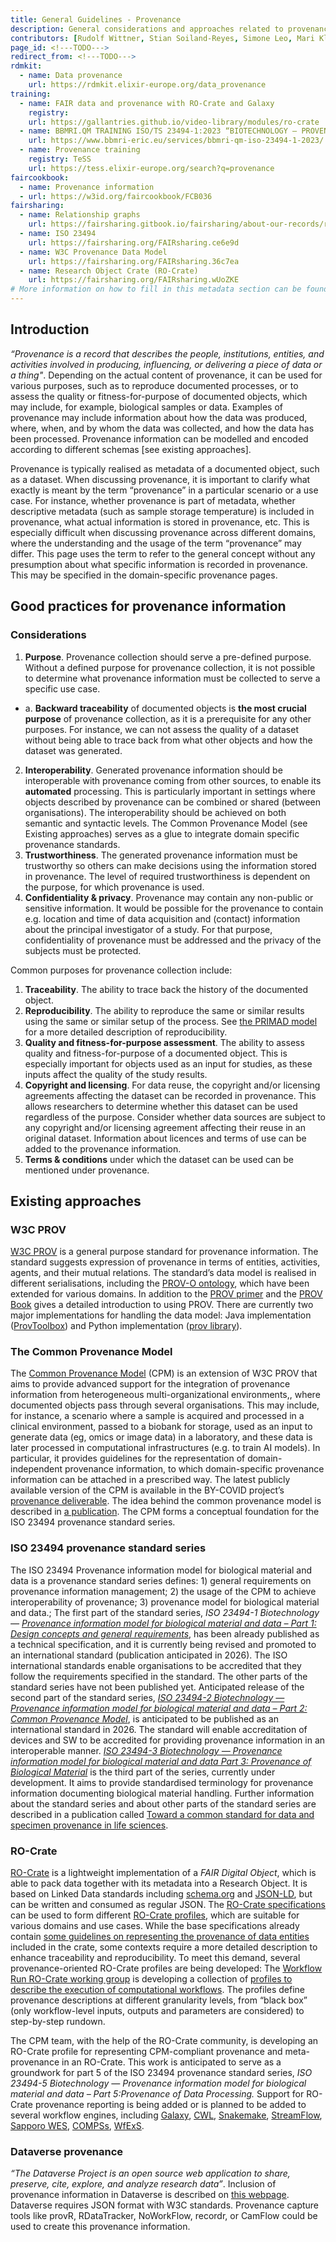 ```yaml
---
title: General Guidelines - Provenance
description: General considerations and approaches related to provenance
contributors: [Rudolf Wittner, Stian Soiland-Reyes, Simone Leo, Mari Kleemola, Simone Sacchi, Diana Pilvar, Irena Vipavc Brvar, Robin Navest]
page_id: <!---TODO--->
redirect_from: <!---TODO--->
rdmkit:
  - name: Data provenance
    url: https://rdmkit.elixir-europe.org/data_provenance
training:
  - name: FAIR data and provenance with RO-Crate and Galaxy
    registry:
    url: https://gallantries.github.io/video-library/modules/ro-crate
  - name: BBMRI.QM TRAINING ISO/TS 23494-1:2023 “BIOTECHNOLOGY – PROVENANCE INFORMATION MODEL FOR BIOLOGICAL MATERIAL AND DATA”
    url: https://www.bbmri-eric.eu/services/bbmri-qm-iso-23494-1-2023/ 
  - name: Provenance training
    registry: TeSS
    url: https://tess.elixir-europe.org/search?q=provenance
faircookbook:
  - name: Provenance information
  - url: https://w3id.org/faircookbook/FCB036
fairsharing:
  - name: Relationship graphs
    url: https://fairsharing.gitbook.io/fairsharing/about-our-records/relation-graphs
  - name: ISO 23494
    url: https://fairsharing.org/FAIRsharing.ce6e9d 
  - name: W3C Provenance Data Model
    url: https://fairsharing.org/FAIRsharing.36c7ea 
  - name: Research Object Crate (RO-Crate)
    url: https://fairsharing.org/FAIRsharing.wUoZKE 
# More information on how to fill in this metadata section can be found here https://www.infectious-diseases-toolkit.org/contribute/page-metadata
---
```


## Introduction
*“Provenance is a record that describes the people, institutions, entities, and activities involved in producing, influencing, or delivering a piece of data or a thing"*. Depending on the actual content of provenance, it can be used for various purposes, such as to reproduce documented processes, or to assess the quality or fitness-for-purpose of documented objects, which may include, for example, biological samples or data. Examples of provenance may include information about how the data was produced, where, when, and by whom the data was collected, and how the data has been processed. Provenance information can be modelled and encoded according to different schemas [see existing approaches].

Provenance is typically realised as metadata of a documented object, such as a dataset. When discussing provenance, it is important to clarify what exactly is meant by the term “provenance” in a particular scenario or a use case. For instance, whether provenance is part of metadata, whether descriptive metadata (such as sample storage temperature) is included in provenance, what actual information is stored in provenance, etc. This is especially difficult when discussing provenance across different domains, where the  understanding and the usage of the term “provenance” may differ. This page uses the term to refer to the general concept without any presumption about what specific information is recorded in provenance. This may be specified in the domain-specific provenance pages. 

## Good practices for provenance information
### Considerations
1. **Purpose**. Provenance collection should serve a pre-defined purpose. Without a defined purpose for provenance collection, it is not possible to determine what provenance information must be collected to serve a specific use case. 
* a. **Backward traceability** of documented objects is **the most crucial purpose** of provenance collection, as it is a prerequisite for any other purposes. For instance, we can not assess the quality of a dataset without being able to trace back from what other objects and how the dataset was generated.
2. **Interoperability**. Generated provenance information should be interoperable with provenance coming from other sources, to enable its **automated** processing. This is particularly important in settings where objects described by provenance can be combined or shared (between organisations). The interoperability should be achieved on both semantic and syntactic levels. The Common Provenance Model (see Existing approaches) serves as a glue to integrate domain specific provenance standards.
3. **Trustworthiness**. The generated provenance information must be trustworthy so others can make decisions using the information stored in provenance. The level of required trustworthiness is dependent on the purpose, for which provenance is used. 
4. **Confidentiality & privacy**. Provenance may contain any non-public or sensitive information. It would be possible for the provenance to contain e.g. location and time of data acquisition and (contact) information about the principal investigator of a study. For that purpose, confidentiality of provenance must be addressed and the privacy of the subjects must be protected.

Common purposes for provenance collection include:
1. **Traceability**. The ability to trace back the history of the documented object.
2. **Reproducibility**. The ability to reproduce the same or similar results using the same or similar setup of the process. See [the PRIMAD model](https://doi.org/10.4230/DagRep.6.1.108) for a more detailed description of reproducibility.
3. **Quality and fitness-for-purpose assessment**. The ability to assess quality and fitness-for-purpose of a documented object. This is especially important for objects used as an input for studies, as these inputs affect the quality of the study results.
4. **Copyright and licensing**. For data reuse, the copyright and/or licensing agreements affecting the dataset can be recorded in provenance. This allows researchers to determine whether this dataset can be used regardless of the purpose. Consider whether data sources are subject to any copyright and/or licensing agreement affecting their reuse in an original dataset. Information about licences and terms of use can be added to the provenance information.
5. **Terms & conditions** under which the dataset can be used can be mentioned under provenance.
## Existing approaches
### W3C PROV
[W3C PROV](https://www.w3.org/TR/prov-overview/) is a general purpose standard for provenance information. The standard suggests expression of provenance in terms of entities, activities, agents, and their mutual relations. The standard’s data model is realised in different serialisations, including the [PROV-O ontology](https://www.w3.org/TR/prov-o/), which have been extended for various domains.
In addition to the [PROV primer](https://www.w3.org/TR/prov-primer/) and the [PROV Book](https://www.provbook.org/) gives a detailed introduction to using PROV.
There are currently two major implementations for handling the data model: Java implementation ([ProvToolbox](https://github.com/lucmoreau/ProvToolbox)) and Python implementation ([prov library](https://pypi.org/project/prov/)).

### The Common Provenance Model
The [Common Provenance Model](https://doi.org/10.1038/s41597-022-01537-6) (CPM) is an extension of W3C PROV that aims to provide advanced support for the integration of provenance information from heterogeneous multi-organizational environments,, where documented objects pass through several organisations. This may include, for instance, a scenario where a sample is acquired and processed in a clinical environment, passed to a biobank for storage, used as an input to generate data (eg, omics or image data) in a laboratory, and these data is later processed in computational infrastructures (e.g. to train AI models). In particular, it provides guidelines for the representation of domain-independent provenance information, to which domain-specific provenance information can be attached in a prescribed way.
The latest publicly available version of the CPM is available in the BY-COVID project’s [provenance deliverable](https://zenodo.org/records/10927253). The idea behind the common provenance model is described in [a publication](https://doi.org/10.1038/s41597-022-01537-6).
The CPM forms a conceptual foundation for the ISO 23494 provenance standard series. 

### ISO 23494 provenance standard series
The ISO 23494 Provenance information model for biological material and data is a provenance standard series defines: 1) general requirements on provenance information management; 2) the usage of the CPM to achieve interoperability of provenance; 3) provenance model for biological material and data.; 
The first part of the standard series, *ISO 23494-1 Biotechnology — [Provenance information model for biological material and data – Part 1: Design concepts and general requirements](https://www.iso.org/standard/80715.html)*, has been already published as a technical specification, and it is currently being revised and promoted to an international standard (publication anticipated in 2026). The ISO international standards enable organisations to be accredited that they follow the requirements specified in the standard. 
The other parts of the standard series have not been published yet. Anticipated release of the second part of the standard series, [*ISO 23494-2 Biotechnology — Provenance information model for biological material and data – Part 2: Common Provenance Model*](https://www.iso.org/standard/87714.html), is anticipated to be published as an international standard in 2026. The standard will enable accreditation of devices and SW to be accredited for providing provenance information in an interoperable manner.
[*ISO 23494-3 Biotechnology — Provenance information model for biological material and data Part 3: Provenance of Biological Material*](https://www.iso.org/standard/89236.html) is the third part of the series, currently under development. It aims to provide standardised terminology for provenance information documenting biological material handling. 
Further information about the standard series and about other parts of the standard series are described in a publication called [Toward a common standard for data and specimen provenance in life sciences](https://doi.org/10.1002/lrh2.10365).

### RO-Crate
[RO-Crate](https://www.researchobject.org/ro-crate) is a lightweight implementation of a *FAIR Digital Object*, which is able to pack data together with its metadata into a Research Object. It is based on Linked Data standards including [schema.org](https://schema.org/) and [JSON-LD](https://json-ld.org/), but can be written and consumed as regular JSON.
The [RO-Crate specifications](https://www.researchobject.org/ro-crate/specification.html) can be used to form different [RO-Crate profiles](https://www.researchobject.org/ro-crate/profiles.html), which are suitable for various domains and use cases. While the base specifications already contain [some guidelines on representing the provenance of data entities](https://www.researchobject.org/ro-crate/1.1/provenance.html#software-used-to-create-files) included in the crate, some contexts require a more detailed description to enhance traceability and reproducibility. To meet this demand, several provenance-oriented RO-Crate profiles are being developed:
The [Workflow Run RO-Crate working group](https://www.researchobject.org/workflow-run-crate/) is developing a collection of [profiles to describe the execution of computational workflows](https://www.researchobject.org/workflow-run-crate/profiles/). The profiles define provenance descriptions at different granularity levels, from “black box” (only workflow-level inputs, outputs and parameters are considered) to step-by-step rundown.


The CPM team, with the help of the RO-Crate community, is developing an RO-Crate profile for representing CPM-compliant provenance and meta-provenance in an RO-Crate. This work is anticipated to serve as a groundwork for part 5 of the ISO 23494 provenance standard series,  *ISO 23494-5 Biotechnology — Provenance information model for biological material and data – Part 5:Provenance of Data Processing.*
Support for RO-Crate provenance reporting is being added or is planned to be added to several workflow engines, including [Galaxy](https://galaxyproject.org/), [CWL](https://www.commonwl.org/), [Snakemake](https://snakemake.readthedocs.io/en/stable/), [StreamFlow](https://streamflow.di.unito.it/), [Sapporo WES](https://github.com/sapporo-wes/sapporo), [COMPSs](https://compss-doc.readthedocs.io/en/stable/), [WfExS](https://github.com/inab/WfExS-backend).

### Dataverse provenance
*“The Dataverse Project is an open source web application to share, preserve, cite, explore, and analyze research data”*. Inclusion of provenance information in Dataverse is described on [this webpage](https://guides.dataverse.org/en/5.6/user/dataset-management.html). Dataverse requires JSON format with W3C standards. Provenance capture tools like provR, RDataTracker, NoWorkFlow, recordr, or CamFlow could be used to create this provenance information.
